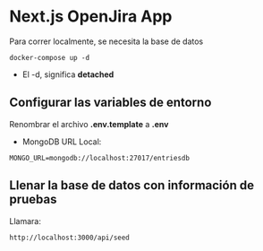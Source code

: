 # Next.js OpenJira App
Para correr localmente, se necesita la base de datos
```
docker-compose up -d
```

* El -d, significa __detached__



## Configurar las variables de entorno
Renombrar el archivo __.env.template__ a __.env__
* MongoDB URL Local:
```
MONGO_URL=mongodb://localhost:27017/entriesdb
```


## Llenar la base de datos con información de pruebas

Llamara:
```
http://localhost:3000/api/seed